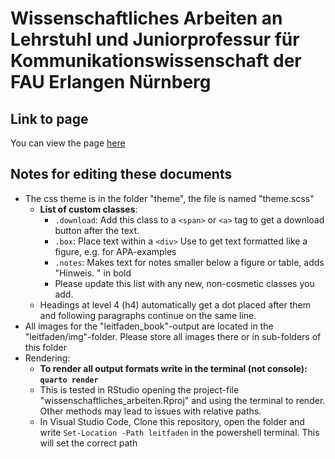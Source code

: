 # Wissenschaftliches Arbeiten an Lehrstuhl und Juniorprofessur für Kommunikationswissenschaft der FAU Erlangen Nürnberg

## Link to page
You can view the page [here](https://faucommsci.github.io/wissenschaftliches_arbeiten/leitfaden_book/index.html)

## Notes for editing these documents
- The css theme is in the folder "theme", the file is named "theme.scss"
    - **List of custom classes**:
        - `.download`: Add this class to a  `<span>` or `<a>` tag to get a download button after the text. 
        - `.box`: Place text within a `<div>` Use to get text formatted like a figure, e.g. for APA-examples
        - `.notes`: Makes text for notes smaller below a figure or table, adds "Hinweis. " in bold
        - Please update this list with any new, non-cosmetic classes you add.
    - Headings at level 4 (h4) automatically get a dot placed after them and following paragraphs continue on the same line.
- All images for the "leitfaden_book"-output are located in the "leitfaden/img"-folder. Please store all images there or in sub-folders of this folder
- Rendering:
    - **To render all output formats write in the terminal (not console): `quarto render`**
    - This is tested in RStudio opening the project-file "wissenschaftliches_arbeiten.Rproj" and using the terminal to render. Other methods may lead to issues with relative paths.
    - In Visual Studio Code, Clone this repository, open the folder and write `Set-Location -Path leitfaden` in the powershell terminal. This will set the correct path 

